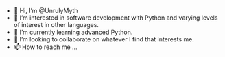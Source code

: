 - 👋 Hi, I’m @UnrulyMyth
- 👀 I’m interested in software development with Python and varying levels of interest in other languages.
- 🌱 I’m currently learning advanced Python.
- 💞️ I’m looking to collaborate on whatever I find that interests me.
- 📫 How to reach me ...

<!---
UnrulyMyth/UnrulyMyth is a ✨ special ✨ repository because its `README.md` (this file) appears on your GitHub profile.
You can click the Preview link to take a look at your changes.
--->
